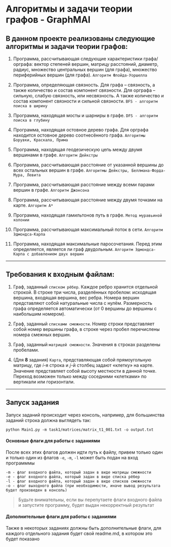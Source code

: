 # Алгоритмы и задачи теории графов - GraphMAI


## В данном проекте реализованы следующие алгоритмы и задачи теории графов:
1. Программа, рассчитывающая следующие характеристики графа/орграфа:
вектор степеней вершин, матрицу расстояний, диаметр, радиус,
множество центральных вершин (для графа), множество периферийных
вершин (для графа). ```Алгоритм Флойда-Уоршелла```

2. Программа, определяющая связность. Для графа – связность, а также
количество и состав компонент связности. Для орграфа – сильную, слабую
связность, или несвязность. А также количество и состав компонент
связности и сильной связности. ```BFS - алгоритм поиска в ширину```

3. Программа, находящая мосты и шарниры в графе. ```DFS - алгоритм поиска в глубину```

4. Программа, находящая остовное дерево графа. Для орграфа находится
остовное дерево соотнесённого графа. ```Алгоритмы Борувки, Краскала, Прима```

5. Программа, находящая геодезическую цепь между двумя вершинами в
графе. ```Алгоритм Дейкстры```

6. Программа, рассчитывающая расстояние от указанной вершины до всех
остальных вершин в графе. ```Алгоритмы Дейкстры, Беллмана-Форда-Мура, Левита```

7. Программа, рассчитывающая расстояние между всеми парами вершин в
графе. ```Алгоритм Джонсона```

8. Программа, рассчитывающая расстояние между двумя точками на карте. ```Алгоритм А*```

9. Программа, находящая гамильтонов путь в графе. ```Метод муравьиной колонии```

10. Программа, рассчитывающая максимальный поток в сети. ```Алгоритм Эдмондса-Карпа```

11. Программа, находящая максимальные паросочетания. Перед этим
определяется, является ли граф двудольным. ```Алгоритм Эдмондса-Карпа с добавлением двух вершин```

___

## Требования к входным файлам:

1. Граф, заданный ```списком рёбер```. Каждое ребро хранится отдельной
строкой. В строке три числа, разделённых пробелом: исходящая
вершина, входящая вершина, вес ребра. Номера вершин представляют
собой натуральные числа с нулём. Размерность графа определяется
автоматически (от 0 вершины до вершины с наибольшим номером).

2. Граф, заданный ```списками смежности```. Номер строки представляет собой
номер вершины графа, в строке через пробел перечислены номера
смежных вершин.

3. Граф, заданный ```матрицей смежности```. Значения в строках разделены
пробелами.

4. (Для **8** задания) ```Карта```, представляющая собой прямоугольную матрицу, где 𝑖-я строка и
𝑗-й столбец задают «клетку» на карте. Значение представляет собой
высоту местности в данной точке. Переход возможен только между
соседними «клетками» по вертикали или горизонтали.

___

## Запуск задания
Запуск заданий происходит через консоль, например, для большинства заданий строка должна выглядеть так:
```
python Main1.py -m task1/matrices/matrix_t1_001.txt -o output.txt
```

#### Основные флаги для работы с заданиями
После всех этих флагов должен идти путь к файлу, привем только один и только один из флагов ```-e```, ```-m```, ```-l``` может быть подан на вход программмы
``` 
-m - флаг входного файла, который задан в виде матрицы смежности
-e - флаг входного файла, который задан в виде списка рёбер
-l - флаг входного файла, который задан в виде списков смежности
-o - флаг выходного файла (при необходимости, иначе вывод результата будет произведен в консоль)
```
> Будьте внимательны, если вы перепутаете флаги входного файла и запустите программу, будет выдан некорректный результат

#### Дополнительные флаги для работы с заданиями
Также в некоторых заданиях должны быть дополнительные флаги, для каждого отдельного задания будет свой readme.md, в котором это будет показано
